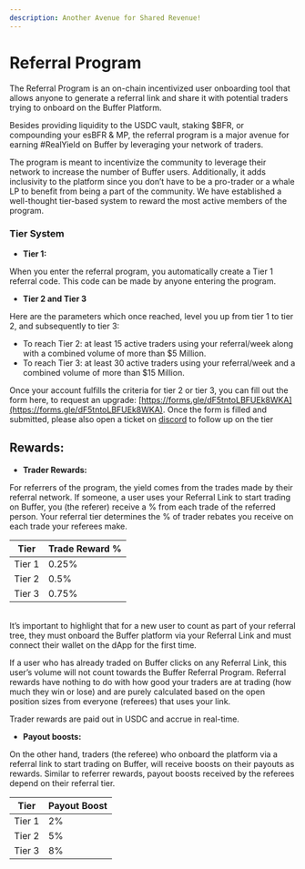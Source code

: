 ```yaml
---
description: Another Avenue for Shared Revenue!
---
```


# Referral Program

The Referral Program is an on-chain incentivized user onboarding tool that allows anyone to generate a referral link and share it with potential traders trying to onboard on the Buffer Platform.

Besides providing liquidity to the USDC vault, staking $BFR, or compounding your esBFR & MP, the referral program is a major avenue for earning #RealYield on Buffer by leveraging your network of traders.

The program is meant to incentivize the community to leverage their network to increase the number of Buffer users. Additionally, it adds inclusivity to the platform since you don’t have to be a pro-trader or a whale LP to benefit from being a part of the community. We have established a well-thought tier-based system to reward the most active members of the program.

### Tier System <a href="#6dab" id="6dab"></a>

* **Tier 1:**

When you enter the referral program, you automatically create a Tier 1 referral code. This code can be made by anyone entering the program.

* **Tier 2 and Tier 3**

Here are the parameters which once reached, level you up from tier 1 to tier 2, and subsequently to tier 3:

* To reach Tier 2: at least 15 active traders using your referral/week along with a combined volume of more than $5 Million.
* To reach Tier 3: at least 30 active traders using your referral/week and a combined volume of more than $15 Million.

Once your account fulfills the criteria for tier 2 or tier 3, you can fill out the form here, to request an upgrade: [https://forms.gle/dF5tntoLBFUEk8WKA](https://forms.gle/dF5tntoLBFUEk8WKA). Once the form is filled and submitted, please also open a ticket on [discord](https://discord.com/channels/842093373082959952/1019639084865568828) to follow up on the tier&#x20;

## Rewards: <a href="#c2cf" id="c2cf"></a>

* **Trader Rewards:**

For referrers of the program, the yield comes from the trades made by their referral network. If someone, a user uses your Referral Link to start trading on Buffer, you (the referer) receive a % from each trade of the referred person. Your referral tier determines the % of trader rebates you receive on each trade your referees make.

|                                  Tier |                           Trade Reward % |
| ------------------------------------- | ---------------------------------------- |
|                               Tier 1  |                                  0.25%   |
|                               Tier 2  |                                    0.5%  |
|                               Tier 3  |                                    0.75% |

\
It’s important to highlight that for a new user to count as part of your referral tree, they must onboard the Buffer platform via your Referral Link and must connect their wallet on the dApp for the first time.&#x20;

If a user who has already traded on Buffer clicks on any Referral Link, this user’s volume will not count towards the Buffer Referral Program. Referral rewards have nothing to do with how good your traders are at trading (how much they win or lose) and are purely calculated based on the open position sizes from everyone (referees) that uses your link.&#x20;

Trader rewards are paid out in USDC and accrue in real-time.&#x20;

* **Payout boosts:**

On the other hand, traders (the referee) who onboard the platform via a referral link to start trading on Buffer, will receive boosts on their payouts as rewards. Similar to referrer rewards, payout boosts received by the referees depend on their referral tier.

|                                Tier |                         Payout Boost  |
| ----------------------------------- | ------------------------------------- |
|                             Tier 1  |                                    2% |
|                             Tier 2  |                                    5% |
|                             Tier 3  |                                    8% |

